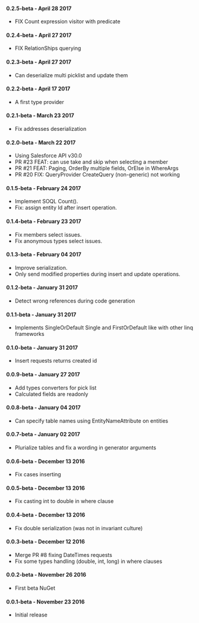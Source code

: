 
#### 0.2.5-beta - April 28 2017
* FIX Count expression visitor with predicate

#### 0.2.4-beta - April 27 2017
* FIX RelationShips querying

#### 0.2.3-beta - April 27 2017
* Can deserialize multi picklist and update them

#### 0.2.2-beta - April 17 2017
* A first type provider

#### 0.2.1-beta - March 23 2017
* Fix addresses deserialization

#### 0.2.0-beta - March 22 2017
* Using Salesforce API v30.0
* PR #23 FEAT: can use take and skip when selecting a member
* PR #21 FEAT: Paging, OrderBy multiple fields, OrElse in WhereArgs
* PR #20 FIX: QueryProvider CreateQuery (non-generic) not working

#### 0.1.5-beta - February 24 2017
* Implement SOQL Count().
* Fix: assign entity Id after insert operation.

#### 0.1.4-beta - February 23 2017
* Fix members select issues.
* Fix anonymous types select issues.

#### 0.1.3-beta - February 04 2017
* Improve serialization.
* Only send modified properties during insert and update operations.

#### 0.1.2-beta - January 31 2017
* Detect wrong references during code generation

#### 0.1.1-beta - January 31 2017
* Implements SingleOrDefault Single and FirstOrDefault like with other linq frameworks

#### 0.1.0-beta - January 31 2017
* Insert requests returns created id

#### 0.0.9-beta - January 27 2017
* Add types converters for pick list
* Calculated fields are readonly

#### 0.0.8-beta - January 04 2017
* Can specify table names using EntityNameAttribute on entities

#### 0.0.7-beta - January 02 2017
* Plurialize tables and fix a wording in generator arguments

#### 0.0.6-beta - December 13 2016
* Fix cases inserting

#### 0.0.5-beta - December 13 2016
* Fix casting int to double in where clause

#### 0.0.4-beta - December 13 2016
* Fix double serialization (was not in invariant culture)

#### 0.0.3-beta - December 12 2016
* Merge PR #8 fixing DateTimes requests
* Fix some types handling (double, int, long) in where clauses

#### 0.0.2-beta - November 26 2016
* First beta NuGet

#### 0.0.1-beta - November 23 2016
* Initial release

